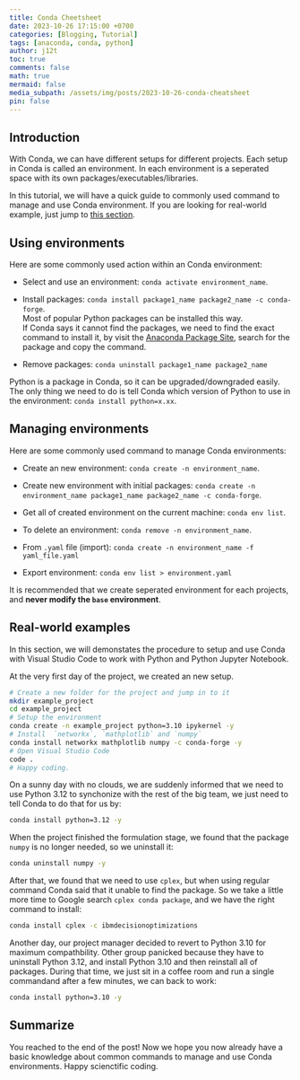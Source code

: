 ```yaml
---
title: Conda Cheetsheet
date: 2023-10-26 17:15:00 +0700
categories: [Blogging, Tutorial]
tags: [anaconda, conda, python]
author: j12t
toc: true
comments: false
math: true
mermaid: false
media_subpath: /assets/img/posts/2023-10-26-conda-cheatsheet
pin: false
---
```


## Introduction

With Conda, we can have different setups for different projects. Each setup in Conda is called an environment. In each environment is a seperated space with its own packages/executables/libraries.

In this tutorial, we will have a quick guide to commonly used command to manage and use Conda environment. If you are looking for real-world example, just jump to [this section](#real-world-examples).


## Using environments

Here are some commonly used action within an Conda environment:

- Select and use an environment: `conda activate environment_name`.

- Install packages: `conda install package1_name package2_name -c conda-forge`.
<br>Most of popular Python packages can be installed this way.
<br>If Conda says it cannot find the packages, we need to find the exact command to install it, by visit the [Anaconda Package Site](https://anaconda.org/anaconda/repo), search for the package and copy the command.

- Remove packages: `conda uninstall package1_name package2_name`

Python is a package in Conda, so it can be upgraded/downgraded easily. The only thing we need to do is tell Conda which version of Python to use in the environment: `conda install python=x.xx`.

## Managing environments

Here are some commonly used command to manage Conda environments:

- Create an new environment: `conda create -n environment_name`.

- Create new environment with initial packages: `conda create -n environment_name package1_name package2_name -c conda-forge`.

- Get all of created environment on the current machine: `conda env list`.

- To delete an environment: `conda remove -n environment_name`.

- From `.yaml` file (import): `conda create -n environment_name -f yaml_file.yaml`

- Export environment: `conda env list > environment.yaml`

It is recommended that we create seperated environment for each projects, and **never modify the `base` environment**.

## Real-world examples

In this section, we will demonstates the procedure to setup and use Conda with Visual Studio Code to work with Python and Python Jupyter Notebook.

At the very first day of the project, we created an new setup.

```bash
# Create a new folder for the project and jump in to it 
mkdir example_project
cd example_project
# Setup the environment
conda create -n example_project python=3.10 ipykernel -y
# Install  `networkx`, `mathplotlib` and `numpy`
conda install networkx mathplotlib numpy -c conda-forge -y
# Open Visual Studio Code
code .
# Happy coding.
```

On a sunny day with no clouds, we are suddenly informed that we need to use Python 3.12 to synchonize with the rest of the big team, we just need to tell Conda to do that for us by:
```bash
conda install python=3.12 -y
```

When the project finished the formulation stage, we found that the package `numpy` is no longer needed, so we uninstall it:
```bash
conda uninstall numpy -y
```

After that, we found that we need to use `cplex`, but when using regular command Conda said that it unable to find the package. So we take a little more time to Google search `cplex conda package`, and we have the right command to install:
```bash
conda install cplex -c ibmdecisionoptimizations
```

Another day, our project manager decided to revert to Python 3.10 for maximum compathbility. Other group panicked because they have to uninstall Python 3.12, and install Python 3.10 and then reinstall all of packages. During that time, we just sit in a coffee room and run a single commandand after a few minutes, we can back to work:
```bash
conda install python=3.10 -y
```

## Summarize

You reached to the end of the post! Now we hope you now already have a basic knowledge about common commands to manage and use Conda environments. Happy scienctific coding.
